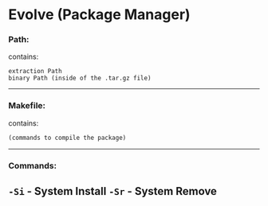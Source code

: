 # Evolve (Package Manager)

### Path:
contains: 
```
extraction Path
binary Path (inside of the .tar.gz file)
```
---

### Makefile:
contains:
```makefile
(commands to compile the package)
```
---
### Commands:
``-Si`` - System Install
``-Sr`` - System Remove
---
